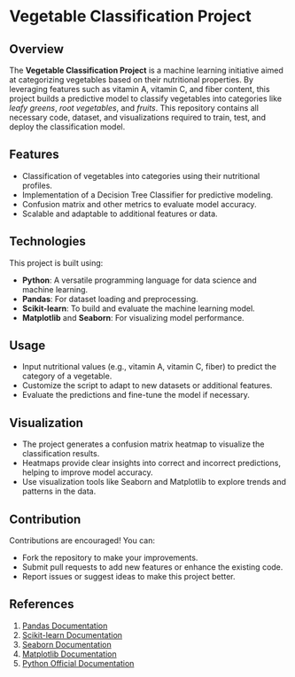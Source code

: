 # Vegetable Classification Project

## Overview
The **Vegetable Classification Project** is a machine learning initiative aimed at categorizing vegetables based on their nutritional properties. By leveraging features such as vitamin A, vitamin C, and fiber content, this project builds a predictive model to classify vegetables into categories like *leafy greens*, *root vegetables*, and *fruits*. This repository contains all necessary code, dataset, and visualizations required to train, test, and deploy the classification model.

## Features
- Classification of vegetables into categories using their nutritional profiles.
- Implementation of a Decision Tree Classifier for predictive modeling.
- Confusion matrix and other metrics to evaluate model accuracy.
- Scalable and adaptable to additional features or data.

## Technologies
This project is built using:
- **Python**: A versatile programming language for data science and machine learning.
- **Pandas**: For dataset loading and preprocessing.
- **Scikit-learn**: To build and evaluate the machine learning model.
- **Matplotlib** and **Seaborn**: For visualizing model performance.

## Usage
- Input nutritional values (e.g., vitamin A, vitamin C, fiber) to predict the category of a vegetable.
- Customize the script to adapt to new datasets or additional features.
- Evaluate the predictions and fine-tune the model if necessary.

## Visualization
- The project generates a confusion matrix heatmap to visualize the classification results.
- Heatmaps provide clear insights into correct and incorrect predictions, helping to improve model accuracy.
- Use visualization tools like Seaborn and Matplotlib to explore trends and patterns in the data.

## Contribution
Contributions are encouraged! You can:
- Fork the repository to make your improvements.
- Submit pull requests to add new features or enhance the existing code.
- Report issues or suggest ideas to make this project better.

## References
1. [Pandas Documentation](https://pandas.pydata.org/)
2. [Scikit-learn Documentation](https://scikit-learn.org/stable/)
3. [Seaborn Documentation](https://seaborn.pydata.org/)
4. [Matplotlib Documentation](https://matplotlib.org/)
5. [Python Official Documentation](https://www.python.org/)
